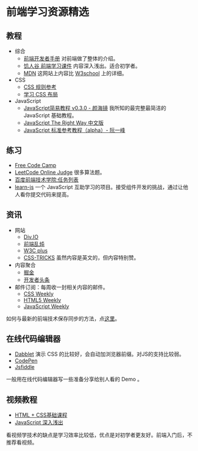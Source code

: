 # 前端学习资源精选
## 教程
* 综合
  * [前端开发者手册](https://dwqs.gitbooks.io/frontenddevhandbook/content/index.html) 对前端做了整体的介绍。
  * [饥人谷 前端学习课件](http://book.jirengu.com/fe/index.html) 内容深入浅出。适合初学者。
  * [MDN](https://developer.mozilla.org/zh-CN/docs/Web)   这网站上内容比 [W3school](http://www.w3school.com.cn/) 上的详细。
* CSS
  * [CSS 规则参考](http://tympanus.net/codrops/css_reference/)
  * [学习 CSS 布局](http://zh.learnlayout.com/)
* JavaScript
  * [JavaScript简易教程 v0.3.0 - 颜海镜](http://yanhaijing.com/basejs/) 我所知的最完整最简洁的 JavaScript 基础教程。
  * [JavaScript The Right Way 中文版](http://jstherightway.org/zh-cn/)
  * [JavaScript 标准参考教程（alpha）- 阮一峰](http://javascript.ruanyifeng.com/)

## 练习
* [Free Code Camp](https://freecodecamp.cn/)
* [LeetCode Online Judge](https://leetcode.com/) 很多算法题。
* [百度前端技术学院:任务列表](http://ife.baidu.com/task/all)
* [learn-js](https://github.com/nimojs/learn-js) 一个 JavaScript 互助学习的项目。接受组件开发的挑战，通过让他人看你提交代码来提高。

## 资讯
* 网站
  * [Div.IO](http://div.io/#/welcome)
  * [前端乱炖](http://www.html-js.com/)
  * [W3C plus](http://www.w3cplus.com/)
  * [CSS-TRICKS](https://css-tricks.com/) 虽然内容是英文的，但内容特别赞。
* 内容聚合
  * [掘金](http://gold.xitu.io)
  * [开发者头条](http://toutiao.io/)
* 邮件订阅：每周收一封相关内容的邮件。
  * [CSS Weekly](http://css-weekly.com/)
  * [HTML5 Weekly](http://html5weekly.com/)
  * [JavaScript Weekly](http://javascriptweekly.com/)

如何与最新的前端技术保存同步的方法，点[这里](http://uptodate.frontendrescue.org/)。

## 在线代码编辑器
* [Dabblet](http://dabblet.com/) 演示 CSS 的比较好，会自动加浏览器前缀。对JS的支持比较弱。
* [CodePen](http://codepen.io/)
* [Jsfiddle](http://jsfiddle.net/)

一般用在线代码编辑器写一些准备分享给别人看的 Demo 。


## 视频教程
* [HTML + CSS基础课程](http://www.imooc.com/learn/9)
* [JavaScript 深入浅出](http://www.imooc.com/learn/277)

看视频学技术的缺点是学习效率比较低，优点是对初学者更友好。前端入门后，不推荐看视频。